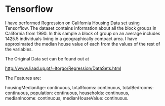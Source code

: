 # Tensorflow

I have performed Regression on California Housing Data set using Tensorflow. The dataset contains information about all the block groups in California from 1990. In this sample a block of group on an average includes 1425.5 individuals living in a geographically compact area. I have approximated the median house value of each from the values of the rest of the variables.

The Original Data set can be found out at 

http://www.liaad.up.pt/~ltorgo/Regression/DataSets.html


The Features are:

housingMedianAge: continuous, totalRooms: continuous, totalBedrooms: continuous, population: continuous, households: continuous, medianIncome: continuous, medianHouseValue: continuous.

